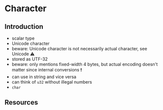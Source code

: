 # Character



## Introduction

- scalar type
- Unicode character
- beware: Unicode character is not necessarily actual character, see Unicode ⚠️
- stored as UTF-32
- beware: only mentions fixed-width 4 bytes, but actual encoding doesn't matter since internal conversions ❗️
- can use in string and vice versa
- can think of `u32` without illegal numbers
- `char`



## Resources
